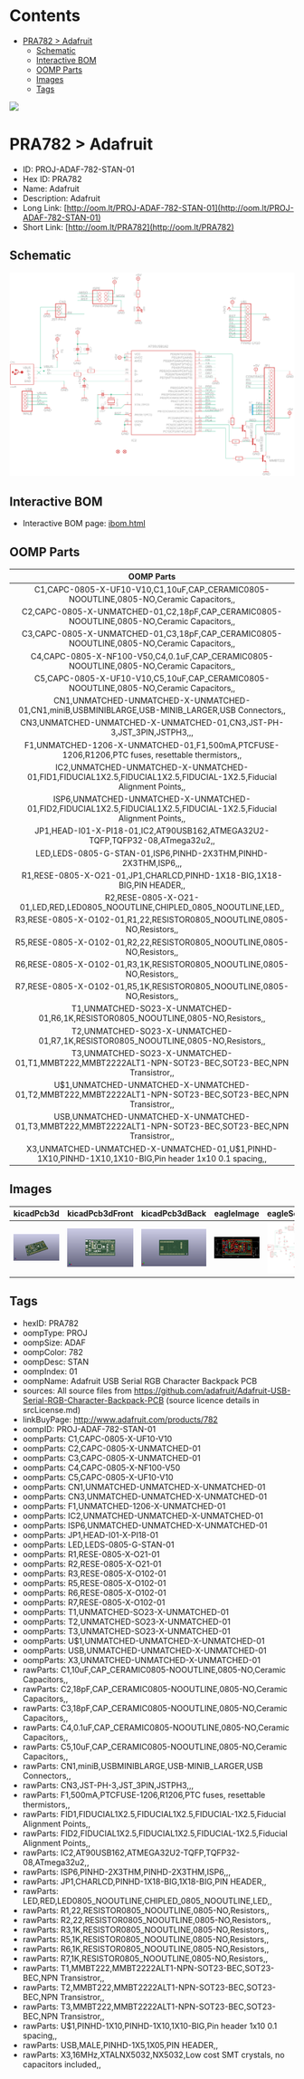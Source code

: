 



Contents
========

* [PRA782 > Adafruit](#pra782--adafruit)
	* [Schematic](#schematic)
	* [Interactive BOM](#interactive-bom)
	* [OOMP Parts](#oomp-parts)
	* [Images](#images)
	* [Tags](#tags)
  
![][im]
# PRA782 > Adafruit

- ID: PROJ-ADAF-782-STAN-01
- Hex ID: PRA782
- Name: Adafruit
- Description: Adafruit
- Long Link: [http://oom.lt/PROJ-ADAF-782-STAN-01](http://oom.lt/PROJ-ADAF-782-STAN-01)
- Short Link: [http://oom.lt/PRA782](http://oom.lt/PRA782)

## Schematic
  
[![schem](eagleSchemImage.png)](eagleSchemImage.png)
## Interactive BOM

- Interactive BOM page: [ibom.html](https://htmlpreview.github.io/?https://github.com/oomlout/oomlout_OOMP_projects/blob/main/PROJ-ADAF-782-STAN-01/kicad/bom/ibom.html)

## OOMP Parts
  

|OOMP Parts|
| :---: |
|C1,CAPC-0805-X-UF10-V10,C1,10uF,CAP_CERAMIC0805-NOOUTLINE,0805-NO,Ceramic Capacitors,,|
|C2,CAPC-0805-X-UNMATCHED-01,C2,18pF,CAP_CERAMIC0805-NOOUTLINE,0805-NO,Ceramic Capacitors,,|
|C3,CAPC-0805-X-UNMATCHED-01,C3,18pF,CAP_CERAMIC0805-NOOUTLINE,0805-NO,Ceramic Capacitors,,|
|C4,CAPC-0805-X-NF100-V50,C4,0.1uF,CAP_CERAMIC0805-NOOUTLINE,0805-NO,Ceramic Capacitors,,|
|C5,CAPC-0805-X-UF10-V10,C5,10uF,CAP_CERAMIC0805-NOOUTLINE,0805-NO,Ceramic Capacitors,,|
|CN1,UNMATCHED-UNMATCHED-X-UNMATCHED-01,CN1,miniB,USBMINIBLARGE,USB-MINIB_LARGER,USB Connectors,,|
|CN3,UNMATCHED-UNMATCHED-X-UNMATCHED-01,CN3,JST-PH-3,JST_3PIN,JSTPH3,,,|
|F1,UNMATCHED-1206-X-UNMATCHED-01,F1,500mA,PTCFUSE-1206,R1206,PTC fuses, resettable thermistors,,|
|IC2,UNMATCHED-UNMATCHED-X-UNMATCHED-01,FID1,FIDUCIAL1X2.5,FIDUCIAL1X2.5,FIDUCIAL-1X2.5,Fiducial Alignment Points,,|
|ISP6,UNMATCHED-UNMATCHED-X-UNMATCHED-01,FID2,FIDUCIAL1X2.5,FIDUCIAL1X2.5,FIDUCIAL-1X2.5,Fiducial Alignment Points,,|
|JP1,HEAD-I01-X-PI18-01,IC2,AT90USB162,ATMEGA32U2-TQFP,TQFP32-08,ATmega32u2,,|
|LED,LEDS-0805-G-STAN-01,ISP6,PINHD-2X3THM,PINHD-2X3THM,ISP6,,,|
|R1,RESE-0805-X-O21-01,JP1,CHARLCD,PINHD-1X18-BIG,1X18-BIG,PIN HEADER,,|
|R2,RESE-0805-X-O21-01,LED,RED,LED0805_NOOUTLINE,CHIPLED_0805_NOOUTLINE,LED,,|
|R3,RESE-0805-X-O102-01,R1,22,RESISTOR0805_NOOUTLINE,0805-NO,Resistors,,|
|R5,RESE-0805-X-O102-01,R2,22,RESISTOR0805_NOOUTLINE,0805-NO,Resistors,,|
|R6,RESE-0805-X-O102-01,R3,1K,RESISTOR0805_NOOUTLINE,0805-NO,Resistors,,|
|R7,RESE-0805-X-O102-01,R5,1K,RESISTOR0805_NOOUTLINE,0805-NO,Resistors,,|
|T1,UNMATCHED-SO23-X-UNMATCHED-01,R6,1K,RESISTOR0805_NOOUTLINE,0805-NO,Resistors,,|
|T2,UNMATCHED-SO23-X-UNMATCHED-01,R7,1K,RESISTOR0805_NOOUTLINE,0805-NO,Resistors,,|
|T3,UNMATCHED-SO23-X-UNMATCHED-01,T1,MMBT222,MMBT2222ALT1-NPN-SOT23-BEC,SOT23-BEC,NPN Transistror,,|
|U$1,UNMATCHED-UNMATCHED-X-UNMATCHED-01,T2,MMBT222,MMBT2222ALT1-NPN-SOT23-BEC,SOT23-BEC,NPN Transistror,,|
|USB,UNMATCHED-UNMATCHED-X-UNMATCHED-01,T3,MMBT222,MMBT2222ALT1-NPN-SOT23-BEC,SOT23-BEC,NPN Transistror,,|
|X3,UNMATCHED-UNMATCHED-X-UNMATCHED-01,U$1,PINHD-1X10,PINHD-1X10,1X10-BIG,Pin header 1x10 0.1 spacing,,|

## Images
  
  

|kicadPcb3d|kicadPcb3dFront|kicadPcb3dBack|eagleImage|eagleSchemImage|
| :---: | :---: | :---: | :---: | :---: |
|[![kicadPcb3d](kicadPcb3d_140.png)](kicadPcb3d.png)|[![kicadPcb3dFront](kicadPcb3dFront_140.png)](kicadPcb3dFront.png)|[![kicadPcb3dBack](kicadPcb3dBack_140.png)](kicadPcb3dBack.png)|[![eagleImage](eagleImage_140.png)](eagleImage.png)|[![eagleSchemImage](eagleSchemImage_140.png)](eagleSchemImage.png)|

## Tags

- hexID: PRA782
- oompType: PROJ
- oompSize: ADAF
- oompColor: 782
- oompDesc: STAN
- oompIndex: 01
- oompName: Adafruit USB Serial RGB Character Backpack PCB
- sources: All source files from https://github.com/adafruit/Adafruit-USB-Serial-RGB-Character-Backpack-PCB (source licence details in srcLicense.md)
- linkBuyPage: http://www.adafruit.com/products/782
- oompID: PROJ-ADAF-782-STAN-01
- oompParts: C1,CAPC-0805-X-UF10-V10
- oompParts: C2,CAPC-0805-X-UNMATCHED-01
- oompParts: C3,CAPC-0805-X-UNMATCHED-01
- oompParts: C4,CAPC-0805-X-NF100-V50
- oompParts: C5,CAPC-0805-X-UF10-V10
- oompParts: CN1,UNMATCHED-UNMATCHED-X-UNMATCHED-01
- oompParts: CN3,UNMATCHED-UNMATCHED-X-UNMATCHED-01
- oompParts: F1,UNMATCHED-1206-X-UNMATCHED-01
- oompParts: IC2,UNMATCHED-UNMATCHED-X-UNMATCHED-01
- oompParts: ISP6,UNMATCHED-UNMATCHED-X-UNMATCHED-01
- oompParts: JP1,HEAD-I01-X-PI18-01
- oompParts: LED,LEDS-0805-G-STAN-01
- oompParts: R1,RESE-0805-X-O21-01
- oompParts: R2,RESE-0805-X-O21-01
- oompParts: R3,RESE-0805-X-O102-01
- oompParts: R5,RESE-0805-X-O102-01
- oompParts: R6,RESE-0805-X-O102-01
- oompParts: R7,RESE-0805-X-O102-01
- oompParts: T1,UNMATCHED-SO23-X-UNMATCHED-01
- oompParts: T2,UNMATCHED-SO23-X-UNMATCHED-01
- oompParts: T3,UNMATCHED-SO23-X-UNMATCHED-01
- oompParts: U$1,UNMATCHED-UNMATCHED-X-UNMATCHED-01
- oompParts: USB,UNMATCHED-UNMATCHED-X-UNMATCHED-01
- oompParts: X3,UNMATCHED-UNMATCHED-X-UNMATCHED-01
- rawParts: C1,10uF,CAP_CERAMIC0805-NOOUTLINE,0805-NO,Ceramic Capacitors,,
- rawParts: C2,18pF,CAP_CERAMIC0805-NOOUTLINE,0805-NO,Ceramic Capacitors,,
- rawParts: C3,18pF,CAP_CERAMIC0805-NOOUTLINE,0805-NO,Ceramic Capacitors,,
- rawParts: C4,0.1uF,CAP_CERAMIC0805-NOOUTLINE,0805-NO,Ceramic Capacitors,,
- rawParts: C5,10uF,CAP_CERAMIC0805-NOOUTLINE,0805-NO,Ceramic Capacitors,,
- rawParts: CN1,miniB,USBMINIBLARGE,USB-MINIB_LARGER,USB Connectors,,
- rawParts: CN3,JST-PH-3,JST_3PIN,JSTPH3,,,
- rawParts: F1,500mA,PTCFUSE-1206,R1206,PTC fuses, resettable thermistors,,
- rawParts: FID1,FIDUCIAL1X2.5,FIDUCIAL1X2.5,FIDUCIAL-1X2.5,Fiducial Alignment Points,,
- rawParts: FID2,FIDUCIAL1X2.5,FIDUCIAL1X2.5,FIDUCIAL-1X2.5,Fiducial Alignment Points,,
- rawParts: IC2,AT90USB162,ATMEGA32U2-TQFP,TQFP32-08,ATmega32u2,,
- rawParts: ISP6,PINHD-2X3THM,PINHD-2X3THM,ISP6,,,
- rawParts: JP1,CHARLCD,PINHD-1X18-BIG,1X18-BIG,PIN HEADER,,
- rawParts: LED,RED,LED0805_NOOUTLINE,CHIPLED_0805_NOOUTLINE,LED,,
- rawParts: R1,22,RESISTOR0805_NOOUTLINE,0805-NO,Resistors,,
- rawParts: R2,22,RESISTOR0805_NOOUTLINE,0805-NO,Resistors,,
- rawParts: R3,1K,RESISTOR0805_NOOUTLINE,0805-NO,Resistors,,
- rawParts: R5,1K,RESISTOR0805_NOOUTLINE,0805-NO,Resistors,,
- rawParts: R6,1K,RESISTOR0805_NOOUTLINE,0805-NO,Resistors,,
- rawParts: R7,1K,RESISTOR0805_NOOUTLINE,0805-NO,Resistors,,
- rawParts: T1,MMBT222,MMBT2222ALT1-NPN-SOT23-BEC,SOT23-BEC,NPN Transistror,,
- rawParts: T2,MMBT222,MMBT2222ALT1-NPN-SOT23-BEC,SOT23-BEC,NPN Transistror,,
- rawParts: T3,MMBT222,MMBT2222ALT1-NPN-SOT23-BEC,SOT23-BEC,NPN Transistror,,
- rawParts: U$1,PINHD-1X10,PINHD-1X10,1X10-BIG,Pin header 1x10 0.1 spacing,,
- rawParts: USB,MALE,PINHD-1X5,1X05,PIN HEADER,,
- rawParts: X3,16MHz,XTALNX5032,NX5032,Low cost SMT crystals, no capacitors included,,



[im]: kicadPcb3d_450.png
